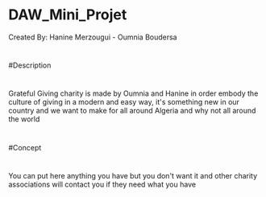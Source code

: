 # DAW_Mini_Projet
Created By: Hanine Merzougui - Oumnia Boudersa
#
#Description
#
Grateful Giving charity is made by Oumnia and Hanine in order embody the culture of giving in a modern and easy way, it's something new in our country and we want to make for all around Algeria and why not all around the world
#
#Concept
#
You can put here anything you have but you don't want it and other charity associations will contact you if they need what you have 
